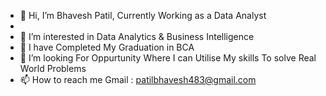 - 👋 Hi, I’m Bhavesh Patil, Currently Working as a Data Analyst
- 
- 👀 I’m interested in Data Analytics  & Business Intelligence
- 🌱 I have Completed My Graduation in BCA
- 💞️ I’m looking For Oppurtunity Where I can Utilise My skills To solve Real World Problems
- 📫 How to reach me
  Gmail : patilbhavesh483@gmail.com

<!---
patilbhavesh48/patilbhavesh48 is a ✨ special ✨ repository because its `README.md` (this file) appears on your GitHub profile.
You can click the Preview link to take a look at your changes.
--->
